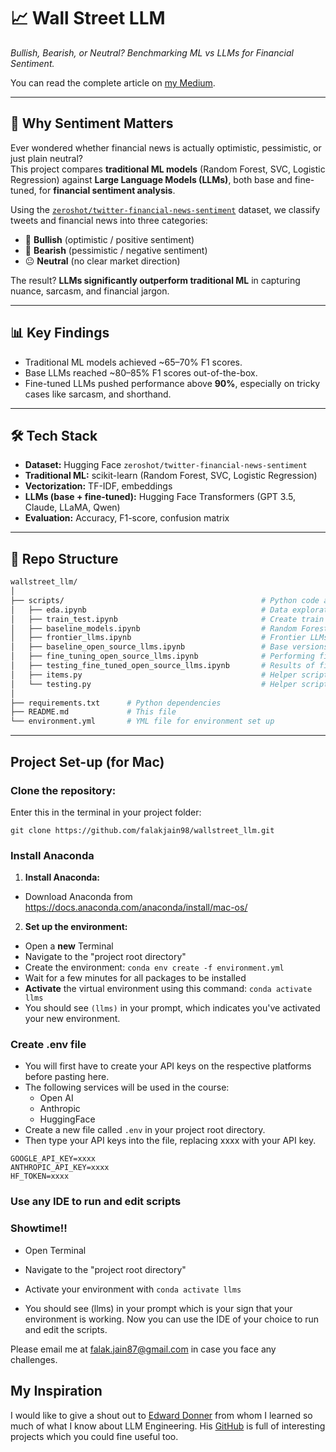 # 📈 Wall Street LLM

_Bullish, Bearish, or Neutral? Benchmarking ML vs LLMs for Financial Sentiment._

You can read the complete article on [my Medium](https://medium.com/@falak.jain87/bullish-bearish-or-just-meh-fine-tuning-llms-to-beat-traditional-ml-at-financial-sentiment-e76f91ccc917).

---

## 🚀 Why Sentiment Matters

Ever wondered whether financial news is actually optimistic, pessimistic, or just plain neutral?  
This project compares **traditional ML models** (Random Forest, SVC, Logistic Regression) against **Large Language Models (LLMs)**, both base and fine-tuned, for **financial sentiment analysis**.

Using the [`zeroshot/twitter-financial-news-sentiment`](https://huggingface.co/datasets/zeroshot/twitter-financial-news-sentiment) dataset, we classify tweets and financial news into three categories:

- 🐂 **Bullish** (optimistic / positive sentiment)
- 🐻 **Bearish** (pessimistic / negative sentiment)
- 😐 **Neutral** (no clear market direction)

The result? **LLMs significantly outperform traditional ML** in capturing nuance, sarcasm, and financial jargon.

---

## 📊 Key Findings

- Traditional ML models achieved ~65–70% F1 scores.
- Base LLMs reached ~80–85% F1 scores out-of-the-box.
- Fine-tuned LLMs pushed performance above **90%**, especially on tricky cases like sarcasm, and shorthand.

---

## 🛠️ Tech Stack

- **Dataset:** Hugging Face `zeroshot/twitter-financial-news-sentiment`
- **Traditional ML:** scikit-learn (Random Forest, SVC, Logistic Regression)
- **Vectorization:** TF-IDF, embeddings
- **LLMs (base + fine-tuned):** Hugging Face Transformers (GPT 3.5, Claude, LLaMA, Qwen)
- **Evaluation:** Accuracy, F1-score, confusion matrix

---

## 📂 Repo Structure

```bash
wallstreet_llm/
│
├── scripts/                                            # Python code and jupyter notebooks for experiments
│   ├── eda.ipynb                                       # Data exploration
│   ├── train_test.ipynb                                # Create train test data splits
│   ├── baseline_models.ipynb                           # Random Forest, SVC, Logistic Regression
│   ├── frontier_llms.ipynb                             # Frontier LLMs
│   ├── baseline_open_source_llms.ipynb                 # Base versions of open source LLMs
│   ├── fine_tuning_open_source_llms.ipynb              # Performing fine-tuning on open source LLMs
│   ├── testing_fine_tuned_open_source_llms.ipynb       # Results of fine-tuned open source LLMs
│   ├── items.py                                        # Helper script to load tweets in desired format
│   └── testing.py                                      # Helper script to evaluate model performance
│
├── requirements.txt      # Python dependencies
├── README.md             # This file
└── environment.yml       # YML file for environment set up
```

---

## Project Set-up (for Mac)

### **Clone the repository:**

Enter this in the terminal in your project folder:

`git clone https://github.com/falakjain98/wallstreet_llm.git`

### **Install Anaconda**

1. **Install Anaconda:**

- Download Anaconda from https://docs.anaconda.com/anaconda/install/mac-os/

2. **Set up the environment:**

- Open a **new** Terminal
- Navigate to the "project root directory"
- Create the environment: `conda env create -f environment.yml`
- Wait for a few minutes for all packages to be installed
- **Activate** the virtual environment using this command: `conda activate llms`
- You should see `(llms)` in your prompt, which indicates you've activated your new environment.

### **Create .env file**

- You will first have to create your API keys on the respective platforms before pasting here.
- The following services will be used in the course:
  - Open AI
  - Anthropic
  - HuggingFace
- Create a new file called `.env` in your project root directory.
- Then type your API keys into the file, replacing xxxx with your API key.

```
GOOGLE_API_KEY=xxxx
ANTHROPIC_API_KEY=xxxx
HF_TOKEN=xxxx
```

### **Use any IDE to run and edit scripts**

### **Showtime!!**

- Open Terminal
- Navigate to the "project root directory"

- Activate your environment with `conda activate llms`

- You should see (llms) in your prompt which is your sign that your environment is working. Now you can use the IDE of your choice to run and edit the scripts.

Please email me at falak.jain87@gmail.com in case you face any challenges.

## My Inspiration

I would like to give a shout out to [Edward Donner](https://edwarddonner.com) from whom I learned so much of what I know about LLM Engineering. His [GitHub](https://github.com/ed-donner) is full of interesting projects which you could fine useful too.
